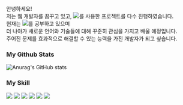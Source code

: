 
안녕하세요! <br />
저는 웹 개발자를 꿈꾸고 있고, <img src="https://img.shields.io/badge/React-61DAFB?style=flat-square&logo=React&logoColor=white"/>를 사용한 프로젝트를 다수 진행하였습니다. <br />
현재는 <img src="https://img.shields.io/badge/React-61DAFB?style=flat-square&logo=React&logoColor=white"/>를 공부하고 있으며 <br/>
더 나아가 새로운 언어와 기술들에 대해 꾸준히 관심을 가지고 배울 예정입니다. <br/>
주어진 문제를  효과적으로 해결할 수 있는 능력을 가진 개발자가 되고 싶습니다.



### My Github Stats
![Anurag's GitHub stats](https://github-readme-stats.vercel.app/api?username=Yunhas&show_icons=true&theme=cobalt)



### My Skill 
<img src="https://img.shields.io/badge/JavaScript-F7DF1E?style=flat-square&logo=JavaScript&logoColor=white"/> <img src="https://img.shields.io/badge/React-61DAFB?style=flat-square&logo=React&logoColor=white"/> <img src="https://img.shields.io/badge/Python-3776AB?style=flat-square&logo=Python&logoColor=white"/> <img src="https://img.shields.io/badge/Flask-000000?style=flat-square&logo=Flask&logoColor=white"/> <img src="https://img.shields.io/badge/Firebase-FFCA28?style=flat-square&logo=Firebase&logoColor=white"/> <img src="https://img.shields.io/badge/MySQL-4479A1?style=flat-square&logo=MySQL&logoColor=white"/>
